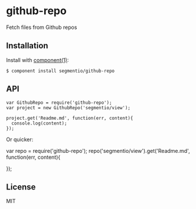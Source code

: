 
# github-repo

  Fetch files from Github repos

## Installation

  Install with [component(1)](http://component.io):

    $ component install segmentio/github-repo

## API

    var GithubRepo = require('github-repo');
    var project = new GithubRepo('segmentio/view');

    project.get('Readme.md', function(err, content){
      console.log(content);
    });

Or quicker:

  var repo = require('github-repo');
  repo('segmentio/view').get('Readme.md', function(err, content){

  });

## License

  MIT
